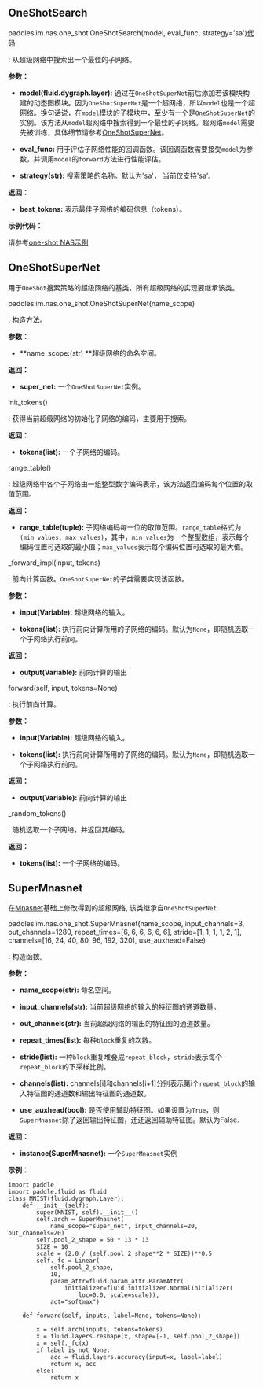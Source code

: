 
## OneShotSearch
paddleslim.nas.one_shot.OneShotSearch(model, eval_func, strategy='sa')[代码]()

: 从超级网络中搜索出一个最佳的子网络。

**参数：**

- **model(fluid.dygraph.layer):** 通过在`OneShotSuperNet`前后添加若该模块构建的动态图模块。因为`OneShotSuperNet`是一个超网络，所以`model`也是一个超网络。换句话说，在`model`模块的子模块中，至少有一个是`OneShotSuperNet`的实例。该方法从`model`超网络中搜索得到一个最佳的子网络。超网络`model`需要先被训练，具体细节请参考[OneShotSuperNet]()。

- **eval_func:** 用于评估子网络性能的回调函数。该回调函数需要接受`model`为参数，并调用`model`的`forward`方法进行性能评估。

- **strategy(str):** 搜索策略的名称。默认为'sa'， 当前仅支持'sa'.

**返回：**

- **best_tokens:** 表示最佳子网络的编码信息（tokens）。

**示例代码：**

请参考[one-shot NAS示例]()


## OneShotSuperNet

用于`OneShot`搜索策略的超级网络的基类，所有超级网络的实现要继承该类。

paddleslim.nas.one_shot.OneShotSuperNet(name_scope)

: 构造方法。

**参数：**

- **name_scope:(str) **超级网络的命名空间。

**返回：**

- **super_net:** 一个`OneShotSuperNet`实例。

init_tokens()

: 获得当前超级网络的初始化子网络的编码，主要用于搜索。

**返回：**

- **tokens(list<int>):** 一个子网络的编码。

range_table()

: 超级网络中各个子网络由一组整型数字编码表示，该方法返回编码每个位置的取值范围。

**返回：**

- **range_table(tuple):** 子网络编码每一位的取值范围。`range_table`格式为`(min_values, max_values)`，其中，`min_values`为一个整型数组，表示每个编码位置可选取的最小值；`max_values`表示每个编码位置可选取的最大值。

_forward_impl(input, tokens)

: 前向计算函数。`OneShotSuperNet`的子类需要实现该函数。

**参数：**

- **input(Variable):** 超级网络的输入。

- **tokens(list<int>):** 执行前向计算所用的子网络的编码。默认为`None`，即随机选取一个子网络执行前向。

**返回：**

- **output(Variable):** 前向计算的输出

forward(self, input, tokens=None)

: 执行前向计算。

**参数：**

- **input(Variable):** 超级网络的输入。

- **tokens(list<int>):** 执行前向计算所用的子网络的编码。默认为`None`，即随机选取一个子网络执行前向。

**返回：**

- **output(Variable):** 前向计算的输出


_random_tokens()

: 随机选取一个子网络，并返回其编码。

**返回：**

- **tokens(list<int>):** 一个子网络的编码。

## SuperMnasnet

在[Mnasnet](https://arxiv.org/abs/1807.11626)基础上修改得到的超级网络, 该类继承自`OneShotSuperNet`.

paddleslim.nas.one_shot.SuperMnasnet(name_scope, input_channels=3, out_channels=1280, repeat_times=[6, 6, 6, 6, 6, 6], stride=[1, 1, 1, 1, 2, 1], channels=[16, 24, 40, 80, 96, 192, 320], use_auxhead=False)

: 构造函数。

**参数：**

- **name_scope(str):** 命名空间。

- **input_channels(str):** 当前超级网络的输入的特征图的通道数量。

- **out_channels(str):** 当前超级网络的输出的特征图的通道数量。

- **repeat_times(list):** 每种`block`重复的次数。

- **stride(list):** 一种`block`重复堆叠成`repeat_block`，`stride`表示每个`repeat_block`的下采样比例。

- **channels(list):** channels[i]和channels[i+1]分别表示第i个`repeat_block`的输入特征图的通道数和输出特征图的通道数。

- **use_auxhead(bool):** 是否使用辅助特征图。如果设置为`True`，则`SuperMnasnet`除了返回输出特征图，还还返回辅助特征图。默认为False.

**返回：**

- **instance(SuperMnasnet):** 一个`SuperMnasnet`实例

**示例：**
```
import paddle
import paddle.fluid as fluid
class MNIST(fluid.dygraph.Layer):
    def __init__(self):
        super(MNIST, self).__init__()
        self.arch = SuperMnasnet(
            name_scope="super_net", input_channels=20, out_channels=20)
        self.pool_2_shape = 50 * 13 * 13
        SIZE = 10
        scale = (2.0 / (self.pool_2_shape**2 * SIZE))**0.5
        self._fc = Linear(
            self.pool_2_shape,
            10,
            param_attr=fluid.param_attr.ParamAttr(
                initializer=fluid.initializer.NormalInitializer(
                    loc=0.0, scale=scale)),
            act="softmax")

    def forward(self, inputs, label=None, tokens=None):

        x = self.arch(inputs, tokens=tokens)
        x = fluid.layers.reshape(x, shape=[-1, self.pool_2_shape])
        x = self._fc(x)
        if label is not None:
            acc = fluid.layers.accuracy(input=x, label=label)
            return x, acc
        else:
            return x

```

